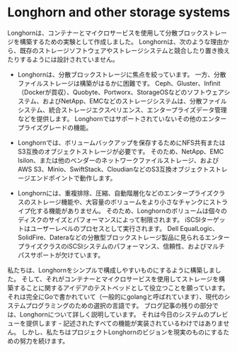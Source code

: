 # Longhorn and other storage systems

Longhornは、コンテナーとマイクロサービスを使用して分散ブロックストレージを構築するための実験として作成しました。
Longhornは、次のような理由から、既存のストレージソフトウェアやストレージシステムと競合したり置き換えたりするようには設計されていません。

- Longhornは、分散ブロックストレージに焦点を絞っています。
一方、分散ファイルストレージは構築がはるかに困難です。
Ceph、Gluster、Infinit（Dockerが買収）、Quobyte、Portworx、StorageOSなどのソフトウェアシステム、およびNetApp、EMCなどのストレージシステムは、分散ファイルシステム、統合ストレージエクスペリエンス、エンタープライズデータ管理などを提供します。
Longhornではサポートされていないその他のエンタープライズグレードの機能。

- Longhornでは、ボリュームバックアップを保存するためにNFS共有またはS3互換のオブジェクトストレージが必要です。
そのため、NetApp、EMC Isilon、または他のベンダーのネットワークファイルストレージ、およびAWS S3、Minio、SwiftStack、CloudianなどのS3互換オブジェクトストレージエンドポイントで動作します。

- Longhornには、重複排除、圧縮、自動階層化などのエンタープライズクラスのストレージ機能や、大容量のボリュームをより小さなチャンクにストライプ化する機能がありません。
そのため、Longhornのボリュームは個々のディスクのサイズとパフォーマンスによって制限されます。
iSCSIターゲットはユーザーレベルのプロセスとして実行されます。
Dell EqualLogic、SolidFire、Dateraなどの分散型ブロックストレージ製品に見られるエンタープライズクラスのiSCSIシステムのパフォーマンス、信頼性、およびマルチパスサポートが欠けています。

私たちは、Longhornをシンプルで構成しやすいものにするように構築しました。
そして、それがコンテナーとマイクロサービスを使用してストレージを構築することに関するアイデアのテストベッドとして役立つことを願っています。それは完全にGoで書かれていて（一般的にgolangと呼ばれています）、現代のシステムプログラミングのための選択の言語です。
ブログ記事の残りの部分では、Longhornについて詳しく説明しています。
それは今日のシステムのプレビューを提供します - 記述されたすべての機能が実装されているわけではありません。
しかし、私たちはプロジェクトLonghornのビジョンを現実のものにするための努力を続けます。
